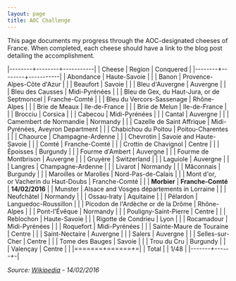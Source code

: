 ```yaml
---
layout: page
title: AOC Challenge
---
```


This page documents my progress through the AOC-designated cheeses of France.  When completed, each cheese should have a link to the blog post detailing the accomplishment.

|--------+--------+-----------|
| Cheese | Region | Conquered |
|--------+--------+-----------|
| Abondance | Haute-Savoie | |
| Banon | Provence-Alpes-Côte d'Azur | |
| Beaufort | Savoie | |
| Bleu d'Auvergne | Auvergne | |
| Bleu des Causses | Midi-Pyrénées | |
| Bleu de Gex, du Haut-Jura, or de Septmoncel | Franche-Comté | |
| Bleu du Vercors-Sassenage | Rhône-Alpes | |
| Brie de Meaux | Ile-de-France | |
| Brie de Melun | Ile-de-France | |
| Brocciu | Corsica | |
| Cabecou | Midi-Pyrénées | |
| Cantal | Auvergne | |
| Camembert de Normandie | Normandy | |
| Cazelle de Saint Affrique | Midi-Pyrénées, Aveyron Department | |
| Chabichou du Poitou | Poitou-Charentes | |
| Chaource | Champagne-Ardenne | |
| Chevrotin | Savoie and Haute-Savoie | |
| Comté | Franche-Comté | |
| Crottin de Chavignol | Centre | |
| Époisses | Burgundy | |
| Fourme d'Ambert | Auvergne | |
| Fourme de Montbrison | Auvergne | |
| Gruyère | Switzerland | |
| Laguiole | Auvergne | |
| Langres | Champagne-Ardenne | |
| Livarot | Normandy | |
| Mâconnais | Burgundy | |
| Maroilles or Marolles | Nord-Pas-de-Calais | |
| Mont d'or, or Vacherin du Haut-Doubs | Franche-Comté | |
| **Morbier** | **Franche-Comté** | **14/02/2016** |
| Munster | Alsace and Vosges départements in Lorraine | |
| Neufchâtel | Normandy | |
| Ossau-lraty | Aquitaine | |
| Pélardon | Languedoc-Roussillon | |
| Picodon de l'Ardèche or de la Drôme | Rhône-Alpes | |
| Pont-l'Évêque | Normandy | |
| Pouligny-Saint-Pierre | Centre | |
| Reblochon | Haute-Savoie | |
| Rigotte de Condrieu | Lyon | |
| Rocamadour | Midi-Pyrénées | |
| Roquefort | Midi-Pyrénées | |
| Sainte-Maure de Touraine | Centre | |
| Saint-Nectaire | Auvergne | |
| Salers | Auvergne | |
| Selles-sur-Cher | Centre | |
| Tome des Bauges | Savoie | |
| Trou du Cru | Burgundy | |
| Valençay | Centre | |
|=======+======+=|
| Total | | 1/48 |
|-------+------+-|

_Source: [Wikipedia][wiki_aoc_cheese] - 14/02/2016_


[wiki_aoc_cheese]: [https://en.wikipedia.org/wiki/List_of_French_cheeses]
